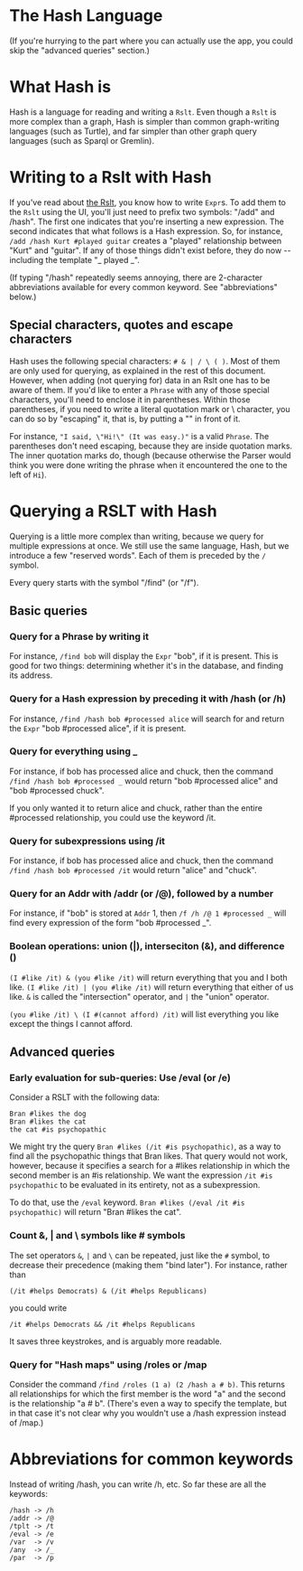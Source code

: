 # The Hash Language

(If you're hurrying to the part where you can actually use the app, you could skip the "advanced queries" section.)


# What Hash is

Hash is a language for reading and writing a `Rslt`. Even though a `Rslt` is more complex than a graph, Hash is simpler than common graph-writing languages (such as Turtle), and far simpler than other graph query languages (such as Sparql or Gremlin).


# Writing to a Rslt with Hash

If you've read about [the Rslt](docs/the-rslt.md), you know how to write `Expr`s. To add them to the `Rslt` using the UI, you'll just need to prefix two symbols: "/add" and /hash". The first one indicates that you're inserting a new expression. The second indicates that what follows is a Hash expression. So, for instance, `/add /hash Kurt #played guitar` creates a "played" relationship between "Kurt" and "guitar". If any of those things didn't exist before, they do now -- including the template "_ played _".

(If typing "/hash" repeatedly seems annoying, there are 2-character abbreviations available for every common keyword. See "abbreviations" below.)


## Special characters, quotes and escape characters

Hash uses the following special characters: `# & | / \ ( )`. Most of them are only used for querying, as explained in the rest of this document. However, when adding (not querying for) data in an Rslt one has to be aware of them. If you'd like to enter a `Phrase` with any of those special characters, you'll need to enclose it in parentheses. Within those parentheses, if you need to write a literal quotation mark or \ character, you can do so by "escaping" it, that is, by putting a "\" in front of it.

For instance, `"I said, \"Hi!\" (It was easy.)"` is a valid `Phrase`. The parentheses don't need escaping, because they are inside quotation marks. The inner quotation marks do, though (because otherwise the Parser would think you were done writing the phrase when it encountered the one to the left of `Hi`).


# Querying a RSLT with Hash

Querying is a little more complex than writing, because we query for multiple expressions at once. We still use the same language, Hash, but we introduce a few "reserved words". Each of them is preceded by the `/` symbol.

Every query starts with the symbol "/find" (or "/f").


## Basic queries
### Query for a Phrase by writing it

For instance, `/find bob` will display the `Expr` "bob", if it is present. This is good for two things: determining whether it's in the database, and finding its address.


### Query for a Hash expression by preceding it with /hash (or /h)

For instance, `/find /hash bob #processed alice` will search for and return the `Expr` "bob #processed alice", if it is present.


### Query for everything using _

For instance, if bob has processed alice and chuck, then the command `/find /hash bob #processed _` would return "bob #processed alice" and "bob #processed chuck".

If you only wanted it to return alice and chuck, rather than the entire #processed relationship, you could use the keyword /it.


### Query for subexpressions using /it

For instance, if bob has processed alice and chuck, then the command `/find /hash bob #processed /it` would return "alice" and "chuck".


### Query for an Addr with /addr (or /@), followed by a number

For instance, if "bob" is stored at `Addr` 1, then `/f /h /@ 1 #processed _` will find every expression of the form "bob #processed _".


### Boolean operations: union (|), interseciton (&), and difference (\)
`(I #like /it) & (you #like /it)` will return everything that you and I both like. `(I #like /it) | (you #like /it)` will return everything that either of us like. `&` is called the "intersection" operator,  and `|` the "union" operator.

`(you #like /it) \ (I #(cannot afford) /it)` will list everything you like except the things I cannot afford.


## Advanced queries

### Early evaluation for sub-queries: Use /eval (or /e)

Consider a RSLT with the following data:
```
Bran #likes the dog
Bran #likes the cat
the cat #is psychopathic
```
We might try the query `Bran #likes (/it #is psychopathic)`, as a way to find all the psychopathic things that Bran likes. That query would not work, however, because it specifies a search for a #likes relationship in which the second member is an #is relationship. We want the expression `/it #is psychopathic` to be evaluated in its entirety, not as a subexpression.

To do that, use the `/eval` keyword. `Bran #likes (/eval /it #is psychopathic)` will return "Bran #likes the cat".


### Count &, | and \ symbols like # symbols
The set operators `&`, `|` and `\` can be repeated, just like the `#` symbol, to decrease their precedence (making them "bind later"). For instance, rather than
```
(/it #helps Democrats) & (/it #helps Republicans)
```

you could write
```
/it #helps Democrats && /it #helps Republicans
```

It saves three keystrokes, and is arguably more readable.


### Query for "Hash maps" using /roles or /map

Consider the command `/find /roles (1 a) (2 /hash a # b)`. This returns all relationships for which the first member is the word "a" and the second is the relationship "a # b". (There's even a way to specify the template, but in that case it's not clear why you wouldn't use a /hash expression instead of /map.)


# Abbreviations for common keywords

Instead of writing /hash, you can write /h, etc. So far these are all the keywords:

```
/hash -> /h
/addr -> /@
/tplt -> /t
/eval -> /e
/var  -> /v
/any  -> /_
/par  -> /p
```
